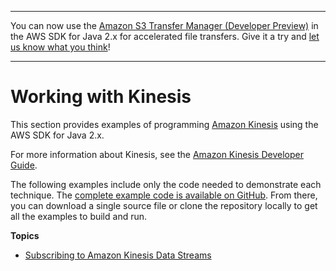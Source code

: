 --------

You can now use the [Amazon S3 Transfer Manager \(Developer Preview\)](https://bit.ly/2WQebiP) in the AWS SDK for Java 2\.x for accelerated file transfers\. Give it a try and [let us know what you think](https://bit.ly/3zT1YYM)\!

--------

# Working with Kinesis<a name="examples-kinesis"></a>

This section provides examples of programming [Amazon Kinesis](http://aws.amazon.com/kinesis/) using the AWS SDK for Java 2\.x\.

For more information about Kinesis, see the [Amazon Kinesis Developer Guide](http://docs.aws.amazon.com/kinesis/latest/dev/)\.

The following examples include only the code needed to demonstrate each technique\. The [complete example code is available on GitHub](https://github.com/awsdocs/aws-doc-sdk-examples/tree/master/javav2)\. From there, you can download a single source file or clone the repository locally to get all the examples to build and run\.

**Topics**
+ [Subscribing to Amazon Kinesis Data Streams](examples-kinesis-stream.md)